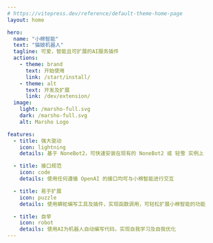 ```yaml
---
# https://vitepress.dev/reference/default-theme-home-page
layout: home

hero:
  name: "小棉智能"
  text: "猫娘机器人"
  tagline: 可爱，智能且可扩展的AI服务插件
  actions:
    - theme: brand
      text: 开始使用
      link: /start/install/
    - theme: alt
      text: 开发及扩展
      link: /dev/extension/
  image:
    light: /marsho-full.svg
    dark: /marsho-full.svg
    alt: Marsho Logo

features:
  - title: 强大驱动
    icon: lightning
    details: 基于 NoneBot2，可快速安装在现有的 NoneBot2 或 轻雪 实例上

  - title: 接口规范
    icon: code
    details: 使用任何遵循 OpenAI 的接口均可与小棉智能进行交互

  - title: 易于扩展
    icon: puzzle
    details: 使用蟒蛇编写工具及插件，实现函数调用，可轻松扩展小棉智能的功能

  - title: 自举
    icon: robot
    details: 使用AI为机器人自动编写代码，实现自我学习及自我优化
---
```


